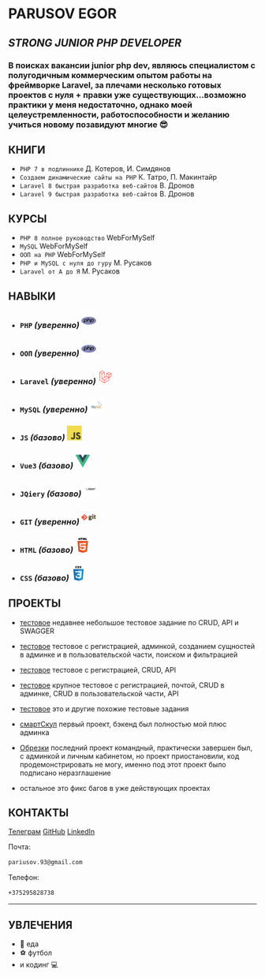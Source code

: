 # PARUSOV EGOR


## *STRONG JUNIOR PHP DEVELOPER*


### В поисках вакансии junior php dev, являюсь специалистом с полугодичным коммерческим опытом работы на фреймворке Laravel, за плечами несколько готовых проектов с нуля + правки уже существующих…возможно практики у меня недостаточно, однако моей целеустремленности, работоспособности и желанию учиться новому позавидуют многие :sunglasses:


## КНИГИ

- `PHP 7 в подлиннике` Д. Котеров, И. Симдянов
- `Создаем динамические сайты на PHP` К. Татро, П. Макинтайр
- `Laravel 8 быстрая разработка веб-сайтов` В. Дронов
- `Laravel 9 быстрая разработка веб-сайтов` В. Дронов


## КУРСЫ

- `PHP 8 полное руководство` WebForMySelf
- `MySQL` WebForMySelf
- `ООП на PHP` WebForMySelf
- `PHP и MySQL с нуля до гуру` М. Русаков
- `Laravel от А до Я` М. Русаков


## НАВЫКИ

- ### `PHP` *(уверенно)* <img src="https://raw.githubusercontent.com/github/explore/ccc16358ac4530c6a69b1b80c7223cd2744dea83/topics/php/php.png" width="30">
- ### `ООП` *(уверенно)* <img src="https://raw.githubusercontent.com/github/explore/ccc16358ac4530c6a69b1b80c7223cd2744dea83/topics/php/php.png" width="30">
- ### `Laravel` *(уверенно)* <img src="https://raw.githubusercontent.com/github/explore/56a826d05cf762b2b50ecbe7d492a839b04f3fbf/topics/laravel/laravel.png" width="30">
- ### `MySQL` *(уверенно)* <img src="https://raw.githubusercontent.com/github/explore/80688e429a7d4ef2fca1e82350fe8e3517d3494d/topics/mysql/mysql.png" width="30">
- ### `JS` *(базово)* <img src="https://raw.githubusercontent.com/github/explore/80688e429a7d4ef2fca1e82350fe8e3517d3494d/topics/javascript/javascript.png" width="30">
- ### `Vue3` *(базово)* <img src="https://raw.githubusercontent.com/github/explore/80688e429a7d4ef2fca1e82350fe8e3517d3494d/topics/vue/vue.png" width="30">
- ### `JQiery` *(базово)* <img src="https://raw.githubusercontent.com/github/explore/80688e429a7d4ef2fca1e82350fe8e3517d3494d/topics/jquery/jquery.png" width="30">
- ### `GIT` *(уверенно)* <img src="https://raw.githubusercontent.com/github/explore/80688e429a7d4ef2fca1e82350fe8e3517d3494d/topics/git/git.png" width="30">
- ### `HTML` *(базово)* <img src="https://raw.githubusercontent.com/github/explore/80688e429a7d4ef2fca1e82350fe8e3517d3494d/topics/html/html.png" width="30">
- ### `CSS` *(базово)* <img src="https://raw.githubusercontent.com/github/explore/80688e429a7d4ef2fca1e82350fe8e3517d3494d/topics/css/css.png" width="30">


## ПРОЕКТЫ

- [тестовое](https://github.com/yogyrton/test_for_job) недавнее небольшое тестовое задание по CRUD, API и SWAGGER
- [тестовое](https://github.com/yogyrton/test_for_devappbr) тестовое с регистрацией, админкой, созданием сущностей в админке и в пользовательской части, поиском и фильтрацией
- [тестовое](https://github.com/yogyrton/test_for_reka) тестовое с регистрацией, CRUD, API
- [тестовое](https://github.com/yogyrton/test_for_medkort) крупное тестовое с регистрацией, почтой, CRUD в админке, CRUD в пользовательской части, API
- [тестовое](https://github.com/yogyrton/test_for_917) это и другие похожие тестовые задания

- [смартСкул](https://github.com/yogyrton/smart-school) первый проект, бэкенд был полностью мой плюс админка
- [Обрезки](http://obrezki.by) последний проект командный, практически завершен был, с админкой и личным кабинетом, но проект приостановили, код продемонстрировать не могу, именно под этот проект было подписано неразглашение
-  остальное это фикс багов в уже действующих проектах


## КОНТАКТЫ

[Телеграм][Telegram]
[GitHub][GitHub]
[LinkedIn][LinkedIn]

Почта:

```bash
pariusov.93@gmail.com
```

Телефон:

```bash
+375295828738
```

---

## УВЛЕЧЕНИЯ

- :pizza: еда
- :soccer: футбол
- и кодинг :computer:


[Telegram]: https://t.me/Yogyrton

[GitHub]: https://github.com/yogyrton

[LinkedIn]: https://www.linkedin.com/in/egorparusov